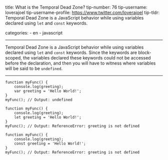 title: What is the Temporal Dead Zone? tip-number: 76 tip-username: loverajoel tip-username-profile: https://www.twitter.com/loverajoel tip-tldr: Temporal Dead Zone is a JavaScript behavior while using variables declared using `let` and `const` keywords.

categories: - en - javascript

------------------------------------------------------------------------

Temporal Dead Zone is a JavaScript behavior while using variables declared using `let` and `const` keywords. Since the keywords are block-scoped, the variables declared these keywords could not be accessed before the declaration, and then you will have to witness where variables will be said to be `undefined`.

------------------------------------------------------------------------

    function myFunc() {
        console.log(greeting);
        var greeting = 'Hello World!';
    }
    myFunc(); // Output: undefined

    function myFunc() {
        console.log(greeting);
        let greeting = 'Hello World!';
    }
    myFunc(); // Output: ReferenceError: greeting is not defined

    function myFunc() {
        console.log(greeting);
        const greeting = 'Hello World!';
    }
    myFunc(); // Output: ReferenceError: greeting is not defined
